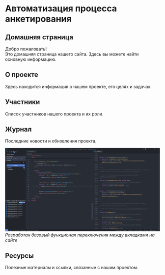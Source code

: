 # Автоматизация процесса анкетирования

## Домашняя страница
Добро пожаловать!  
Это домашняя страница нашего сайта. Здесь вы можете найти основную информацию.

## О проекте
Здесь находится информация о нашем проекте, его целях и задачах.

## Участники
Список участников нашего проекта и их роли.

## Журнал
Последние новости и обновления проекта.

![Разработка переключения между вкладками](journal.png)  
*Разработан базовый функционал переключения между вкладками на сайте*

## Ресурсы
Полезные материалы и ссылки, связанные с нашим проектом.
